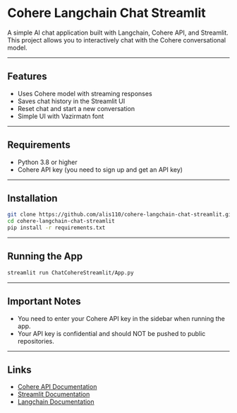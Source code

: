 
# Cohere Langchain Chat Streamlit

A simple AI chat application built with Langchain, Cohere API, and Streamlit.  
This project allows you to interactively chat with the Cohere conversational model.

---

## Features

- Uses Cohere model with streaming responses  
- Saves chat history in the Streamlit UI  
- Reset chat and start a new conversation  
- Simple UI with Vazirmatn font

---

## Requirements

- Python 3.8 or higher  
- Cohere API key (you need to sign up and get an API key)

---

## Installation

```bash
git clone https://github.com/alis110/cohere-langchain-chat-streamlit.git
cd cohere-langchain-chat-streamlit
pip install -r requirements.txt
```

---

## Running the App

```bash
streamlit run ChatCohereStreamlit/App.py
```

---

## Important Notes

- You need to enter your Cohere API key in the sidebar when running the app.  
- Your API key is confidential and should NOT be pushed to public repositories.

---

## Links

- [Cohere API Documentation](https://docs.cohere.ai)  
- [Streamlit Documentation](https://docs.streamlit.io)  
- [Langchain Documentation](https://python.langchain.com)
